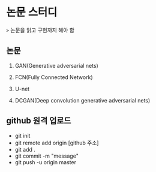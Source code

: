 # 논문 스터디

`>` 논문을 읽고 구현까지 해야 함

## 논문

1. GAN(Generative adversarial nets)

2. FCN(Fully Connected Network)

3. U-net

4. DCGAN(Deep convolution generative adversarial nets)

## github 원격 업로드

- git init
- git remote add origin [github 주소]
- git add .
- git commit -m "message"
- git push -u origin master
